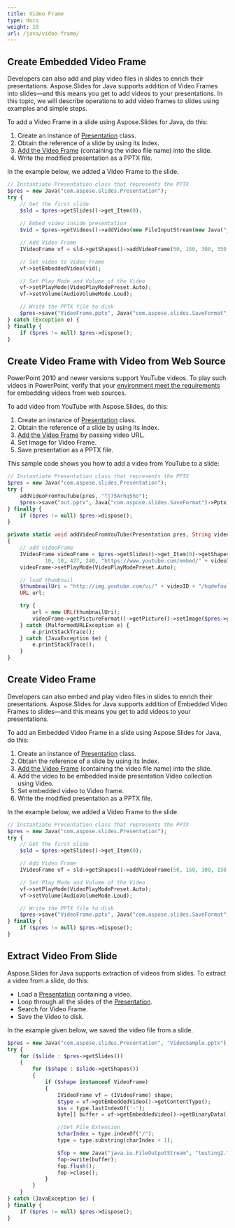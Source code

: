 ```yaml
---
title: Video Frame
type: docs
weight: 10
url: /java/video-frame/
---
```


## **Create Embedded Video Frame**
Developers can also add and play video files in slides to enrich their presentations. Aspose.Slides for Java supports addition of Video Frames into slides—and this means you get to add videos to your presentations. In this topic, we will describe operations to add video frames to slides using examples and simple steps.

To add a Video Frame in a slide using Aspose.Slides for Java, do this:

1. Create an instance of [Presentation](https://apireference.aspose.com/slides/java/com.aspose.slides/Presentation) class.
1. Obtain the reference of a slide by using its Index.
1. [Add the Video Frame](https://apireference.aspose.com/slides/java/com.aspose.slides/IShapeCollection#addVideoFrame-float-float-float-float-com.aspose.slides.IVideo-) (containing the video file name) into the slide.
1. Write the modified presentation as a PPTX file.

In the example below, we added a Video Frame to the slide.

```php
// Instantiate Presentation class that represents the PPTX
$pres = new Java("com.aspose.slides.Presentation");
try {
    // Get the first slide
    $sld = $pres->getSlides()->get_Item(0);
    
    // Embed video inside presentation
    $vid = $pres->getVideos()->addVideo(new FileInputStream(new Java("java.io.File", "Wildlife.mp4")));

    // Add Video Frame
    IVideoFrame vf = sld->getShapes()->addVideoFrame(50, 150, 300, 350, vid);

    // Set video to Video Frame
    vf->setEmbeddedVideo(vid);

    // Set Play Mode and Volume of the Video
    vf->setPlayMode(VideoPlayModePreset.Auto);
    vf->setVolume(AudioVolumeMode.Loud);

    // Write the PPTX file to disk
    $pres->save("VideoFrame.pptx", Java("com.aspose.slides.SaveFormat")->Pptx);
} catch (Exception e) {
} finally {
    if ($pres != null) $pres->dispose();
}
```

## **Create Video Frame with Video from Web Source**
PowerPoint 2010 and newer versions support YouTube videos. To play such videos in PowerPoint, verify that your [environment meet the requirements](https://support.office.com/en-us/article/Requirements-for-using-the-PowerPoint-YouTube-feature-2a0e184d-af50-4da9-b530-e4355ac436a9?ui=en-US&rs=en-US&ad=US) for embedding videos from web sources.

To add video from YouTube with Aspose.Slides, do this:

1. Create an instance of [Presentation](https://apireference.aspose.com/slides/java/com.aspose.slides/Presentation) class.
1. Obtain the reference of a slide by using its Index.
1. [Add the Video Frame](https://apireference.aspose.com/slides/java/com.aspose.slides/IShapeCollection#addVideoFrame-float-float-float-float-java.lang.String-) by passing video URL.
1. Set Image for Video Frame.
1. Save presentation as a PPTX file.

This sample code shows you how to add a video from YouTube to a slide:

```php
// Instantiate Presentation class that represents the PPTX
$pres = new Java("com.aspose.slides.Presentation");
try {
    addVideoFromYouTube(pres, "Tj75Arhq5ho");
    $pres->save("out.pptx", Java("com.aspose.slides.SaveFormat")->Pptx);
} finally {
    if ($pres != null) $pres->dispose();
}
```
```php
private static void addVideoFromYouTube(Presentation pres, String videoID)
{
    // add videoFrame
    IVideoFrame videoFrame = $pres->getSlides()->get_Item(0)->getShapes()->addVideoFrame(
            10, 10, 427, 240, "https://www.youtube.com/embed/" + videoID);
    videoFrame->setPlayMode(VideoPlayModePreset.Auto);

    // load thumbnail
    $thumbnailUri = "http://img.youtube.com/vi/" + videoID + "/hqdefault.jpg";
    URL url;

    try {
        url = new URL(thumbnailUri);
        videoFrame->getPictureFormat()->getPicture()->setImage($pres->getImages()->addImage(url.openStream()));
    } catch (MalformedURLException e) {
        e.printStackTrace();
    } catch (JavaException $e) {
        e.printStackTrace();
    }
}
```

## **Create Video Frame**
Developers can also embed and play video files in slides to enrich their presentations. Aspose.Slides for Java supports addition of Embedded Video Frames to slides—and this means you get to add videos to your presentations. 

To add an Embedded Video Frame in a slide using Aspose.Slides for Java, do this:

1. Create an instance of [Presentation](https://apireference.aspose.com/slides/java/com.aspose.slides/Presentation) class.
1. Obtain the reference of a slide by using its Index.
1. [Add the Video Frame](https://apireference.aspose.com/slides/java/com.aspose.slides/IShapeCollection#addVideoFrame-float-float-float-float-java.lang.String-) (containing the video file name) into the slide.
1. Add the video to be embedded inside presentation Video collection using Video.
1. Set embedded video to Video frame.
1. Write the modified presentation as a PPTX file.

In the example below, we added a Video Frame to the slide.

```php
// Instantiate Presentation class that represents the PPTX
$pres = new Java("com.aspose.slides.Presentation");
try {
    // Get the first slide
    $sld = $pres->getSlides()->get_Item(0);

    // Add Video Frame
    IVideoFrame vf = sld->getShapes()->addVideoFrame(50, 150, 300, 150, "Wildlife.mp4");

    // Set Play Mode and Volume of the Video
    vf->setPlayMode(VideoPlayModePreset.Auto);
    vf->setVolume(AudioVolumeMode.Loud);

    // Write the PPTX file to disk
    $pres->save("VideoFrame.pptx", Java("com.aspose.slides.SaveFormat")->Pptx);
} finally {
    if ($pres != null) $pres->dispose();
}
```

## **Extract Video From Slide**
Aspose.Slides for Java supports extraction of videos from slides. To extract a video from a slide, do this:

- Load a [Presentation](https://apireference.aspose.com/slides/java/com.aspose.slides/Presentation) containing a video.
- Loop through all the slides of the [Presentation](https://apireference.aspose.com/slides/java/com.aspose.slides/Presentation).
- Search for Video Frame.
- Save the Video to disk.

In the example given below, we saved the video file from a slide.

```php
$pres = new Java("com.aspose.slides.Presentation", "VideoSample.pptx");
try {
    for ($slide : $pres->getSlides()) 
    {
        for ($shape : $slide->getShapes()) 
        {
            if ($shape instanceof VideoFrame) 
            {
                IVideoFrame vf = (IVideoFrame) shape;
                $type = vf->getEmbeddedVideo()->getContentType();
                $ss = type.lastIndexOf('-');
                byte[] buffer = vf->getEmbeddedVideo()->getBinaryData();

                //Get File Extension
                $charIndex = type.indexOf("/");
                type = type.substring(charIndex + 1);

                $fop = new Java("java.io.FileOutputStream", "testing2." + type);
                fop->write(buffer);
                fop.flush();
                fop->close();
            }
        }
    }
} catch (JavaException $e) {
} finally {
    if ($pres != null) $pres->dispose();
}
```